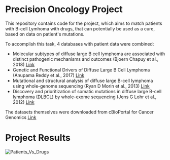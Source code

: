 # Precision Oncology Project
This repository contains code for the project, which aims to match patients with B-cell Lymhoma with drugs, that can potentially be used as a cure, based on data on patient's mutations. 

To accomplish this task, 4 databases with patient data were combined: 
* Molecular subtypes of diffuse large B cell lymphoma are associated with distinct pathogenic mechanisms and outcomes (Bjoern Chapuy et al., 2018) [Link](https://pubmed.ncbi.nlm.nih.gov/29713087/)
* Genetic and Functional Drivers of Diffuse Large B Cell Lymphoma (Anupama Reddy et al., 2017) [Link](https://pubmed.ncbi.nlm.nih.gov/28985567/)
* Mutational and structural analysis of diffuse large B-cell lymphoma using whole-genome sequencing (Ryan D Morin et al., 2013) [Link](https://pubmed.ncbi.nlm.nih.gov/23699601/)
* Discovery and prioritization of somatic mutations in diffuse large B-cell lymphoma (DLBCL) by whole-exome sequencing (Jens G Lohr et al., 2012) [Link](https://pubmed.ncbi.nlm.nih.gov/22343534/)

The datasets themselves were downloaded from cBioPortal for Cancer Genomics [Link](https://www.cbioportal.org/datasets)

# Project Results

![Patients_Vs_Drugs](https://github.com/Aetherum17/PrecisionOncology/assets/46795020/5f25fc69-d5a3-42bd-bc1a-ed650094d021)


